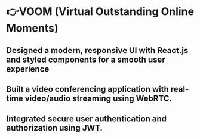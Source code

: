 # 👉VOOM (Virtual Outstanding Online Moments)
## Designed a modern, responsive UI with React.js and styled components for a smooth user experience
##	Built a video conferencing application with real-time video/audio streaming using WebRTC. 
##	Integrated secure user authentication and authorization using JWT.
